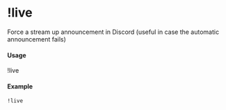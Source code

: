 # !live
Force a stream up announcement in Discord (useful in case the automatic announcement fails)

#### Usage
!live

#### Example
    !live
